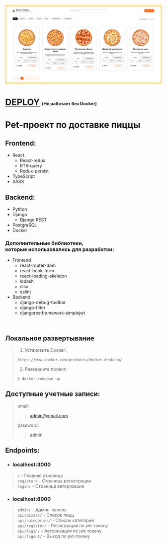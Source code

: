![Preview](https://github.com/diplomatgmg/react-pizza/blob/main/frontend/public/preview.jpg?raw=true)

# [DEPLOY](https://react-pizza-chi-eight.vercel.app/) <span style="font-size: 14px">(Не работает без Docker)</span>


# Pet-проект по доставке пиццы


## Frontend:
 - React
   - React-redux
   - RTK-query
   - Redux-persist
 - TypeScript
 - SASS

## Backend:
  - Python
  - Django
    - Django REST
  - PostgreSQL
  - Docker

### Дополнительные библиотеки, <br> которые использовались для разработки:

- Frontend
    - react-router-dom
    - react-hook-form
    - react-loading-skeleton
    - lodash
    - clsx
    - eslint
- Backend
    - django-debug-toolbar
    - django-filter
    - djangorestframework-simplejwt

<br />

## Локальное развертывание
> 1. Установите Docker:
> ```console
> https://www.docker.com/products/docker-desktop/
> ```
> 
> 2. Разверните проект:
> ```console
> $ docker-compose up
> ```


## Доступные учетные записи:
> email: 
> > admin@gmail.com  
> >
> password: 
> > admin


## Endpoints:

* ### localhost:3000
> `/` - Главная страница  
> `register/` - Страница регистрации  
> `login/` - Страница авторизации


* ### localhost:8000
> `admin/` - Админ-панель  
> `api/pizzas/` - Список пицц  
> `api/categories/` - Список категорий  
> `api/register/` - Регистрация по jwt-токену  
> `api/login/` - Авторизация по jwt-токену  
> `api/logout/` - Выход по jwt-токену
 
